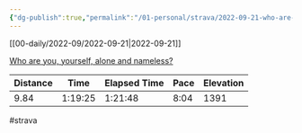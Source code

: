 ```yaml
---
{"dg-publish":true,"permalink":"/01-personal/strava/2022-09-21-who-are-you-yourself-alone-and-nameless/"}
---
```



[[00-daily/2022-09/2022-09-21\|2022-09-21]]

[Who are you, yourself, alone and nameless?](https://www.strava.com/activities/7845956365)

| Distance | Time    | Elapsed Time | Pace | Elevation |
| -------- | ------- | ------------ | ---- | --------- |
| 9.84     | 1:19:25 | 1:21:48      | 8:04 | 1391      |




#strava
